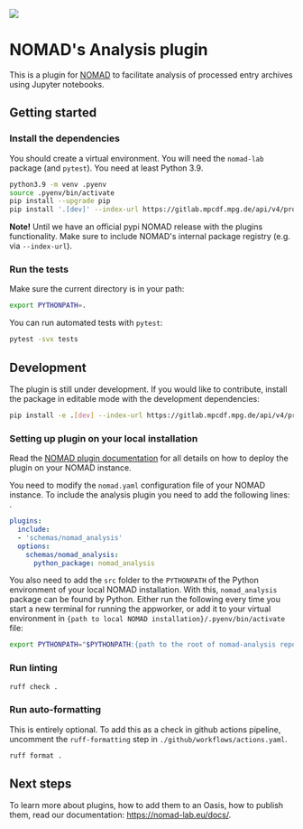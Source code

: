 ![](https://github.com/nomad-coe/nomad-schema-plugin-example/actions/workflows/actions.yml/badge.svg)
<!-- ![](https://coveralls.io/repos/github/nomad-coe/nomad-schema-plugin-example/badge.svg?branch=main) -->

# NOMAD's Analysis plugin
This is a plugin for [NOMAD](https://nomad-lab.eu) to facilitate analysis of processed entry archives using Jupyter notebooks.

## Getting started


### Install the dependencies

You should create a virtual environment. You will need the `nomad-lab` package (and `pytest`).
You need at least Python 3.9.

```sh
python3.9 -m venv .pyenv
source .pyenv/bin/activate
pip install --upgrade pip
pip install '.[dev]' --index-url https://gitlab.mpcdf.mpg.de/api/v4/projects/2187/packages/pypi/simple
```

**Note!**
Until we have an official pypi NOMAD release with the plugins functionality. Make
sure to include NOMAD's internal package registry (e.g. via `--index-url`).


### Run the tests

Make sure the current directory is in your path:

```sh
export PYTHONPATH=.
```

You can run automated tests with `pytest`:

```sh
pytest -svx tests
```

## Development

The plugin is still under development. If you would like to contribute, install the package in editable mode with the development dependencies:

```sh
pip install -e .[dev] --index-url https://gitlab.mpcdf.mpg.de/api/v4/projects/2187/packages/pypi/simple
```

### Setting up plugin on your local installation
Read the [NOMAD plugin documentation](https://nomad-lab.eu/prod/v1/staging/docs/howto/oasis/plugins_install.html) for all details on how to deploy the plugin on your NOMAD instance.

You need to modify the ```nomad.yaml``` configuration file of your NOMAD instance.
To include the analysis plugin you need to add the following lines: .

```yaml
plugins:
  include:
  - 'schemas/nomad_analysis'
  options:
    schemas/nomad_analysis:
      python_package: nomad_analysis
```

You also need to add the `src` folder to the `PYTHONPATH` of the Python environment of your local NOMAD installation. With this, `nomad_analysis` package can be found by Python. Either run the following every time you start a new terminal for running the appworker, or add it to your virtual environment in `{path to local NOMAD installation}/.pyenv/bin/activate` file: 

```sh
export PYTHONPATH="$PYTHONPATH:{path to the root of nomad-analysis repo}/src"
```

### Run linting

```sh
ruff check .
```

### Run auto-formatting

This is entirely optional. To add this as a check in github actions pipeline, uncomment the `ruff-formatting` step in `./github/workflows/actions.yaml`.

```sh
ruff format .
```

## Next steps

To learn more about plugins, how to add them to an Oasis, how to publish them, read our
documentation: https://nomad-lab.eu/docs/.
